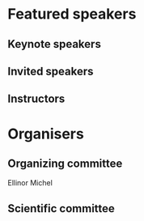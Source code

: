 # Featured speakers

## Keynote speakers


## Invited speakers


## Instructors


# Organisers


## Organizing committee
Ellinor Michel

## Scientific committee
